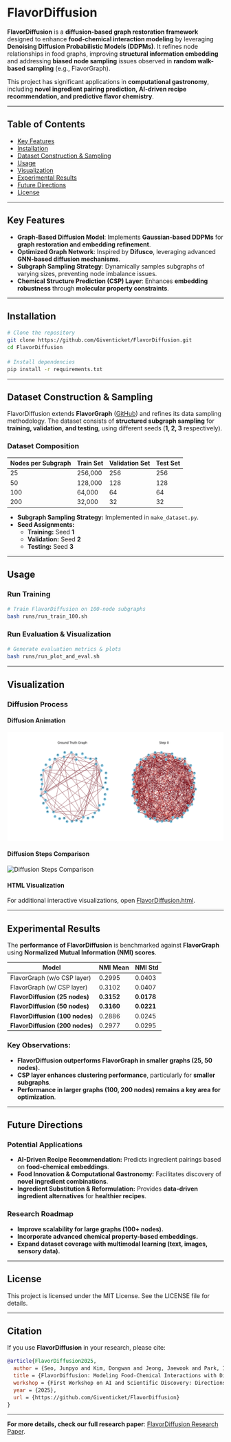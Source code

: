 # **FlavorDiffusion**

**FlavorDiffusion** is a **diffusion-based graph restoration framework** designed to enhance **food-chemical interaction modeling** by leveraging **Denoising Diffusion Probabilistic Models (DDPMs)**. It refines node relationships in food graphs, improving **structural information embedding** and addressing **biased node sampling** issues observed in **random walk-based sampling** (e.g., FlavorGraph).

This project has significant applications in **computational gastronomy**, including **novel ingredient pairing prediction, AI-driven recipe recommendation, and predictive flavor chemistry**.

---

## **Table of Contents**

- [Key Features](#key-features)
- [Installation](#installation)
- [Dataset Construction & Sampling](#dataset-construction--sampling)
- [Usage](#usage)
- [Visualization](#visualization)
- [Experimental Results](#experimental-results)
- [Future Directions](#future-directions)
- [License](#license)

---

## **Key Features**

- **Graph-Based Diffusion Model**: Implements **Gaussian-based DDPMs** for **graph restoration and embedding refinement**.
- **Optimized Graph Network**: Inspired by **Difusco**, leveraging advanced **GNN-based diffusion mechanisms**.
- **Subgraph Sampling Strategy**: Dynamically samples subgraphs of varying sizes, preventing node imbalance issues.
- **Chemical Structure Prediction (CSP) Layer**: Enhances **embedding robustness** through **molecular property constraints**.

---

## **Installation**

```bash
# Clone the repository
git clone https://github.com/Giventicket/FlavorDiffusion.git
cd FlavorDiffusion

# Install dependencies
pip install -r requirements.txt
```

---

## **Dataset Construction & Sampling**

FlavorDiffusion extends **FlavorGraph** ([GitHub](https://github.com/lamypark/FlavorGraph)) and refines its data sampling methodology. The dataset consists of **structured subgraph sampling** for **training, validation, and testing**, using different seeds (**1, 2, 3** respectively).

### **Dataset Composition**

| Nodes per Subgraph | Train Set | Validation Set | Test Set |
|--------------------|-----------|---------------|----------|
| 25 | 256,000 | 256 | 256 |
| 50 | 128,000 | 128 | 128 |
| 100 | 64,000 | 64 | 64 |
| 200 | 32,000 | 32 | 32 |

- **Subgraph Sampling Strategy:** Implemented in `make_dataset.py`.
- **Seed Assignments:**
  - **Training:** Seed **1**
  - **Validation:** Seed **2**
  - **Testing:** Seed **3**

---

## **Usage**

### **Run Training**
```bash
# Train FlavorDiffusion on 100-node subgraphs
bash runs/run_train_100.sh
```

### **Run Evaluation & Visualization**
```bash
# Generate evaluation metrics & plots
bash runs/run_plot_and_eval.sh
```

---

## **Visualization**

### **Diffusion Process**
#### **Diffusion Animation**
![Diffusion Animation](diffusion_animation.gif)

#### **Diffusion Steps Comparison**
![Diffusion Steps Comparison](diffusion_steps_comparison.png)

#### **HTML Visualization**
For additional interactive visualizations, open [FlavorDiffusion.html](FlavorDiffusion.html).

---

## **Experimental Results**

The **performance of FlavorDiffusion** is benchmarked against **FlavorGraph** using **Normalized Mutual Information (NMI) scores**.

| **Model**                          | **NMI Mean** | **NMI Std** |
|-------------------------------------|--------------|-------------|
| FlavorGraph (w/o CSP layer)         | 0.2995       | 0.0403      |
| FlavorGraph (w/ CSP layer)          | 0.3102       | 0.0407      |
| **FlavorDiffusion (25 nodes)**      | **0.3152**   | **0.0178**  |
| **FlavorDiffusion (50 nodes)**      | **0.3160**   | **0.0221**  |
| **FlavorDiffusion (100 nodes)**     | 0.2886       | 0.0245      |
| **FlavorDiffusion (200 nodes)**     | 0.2977       | 0.0295      |

### **Key Observations:**
- **FlavorDiffusion outperforms FlavorGraph in smaller graphs (25, 50 nodes).**
- **CSP layer enhances clustering performance**, particularly for **smaller subgraphs**.
- **Performance in larger graphs (100, 200 nodes) remains a key area for optimization**.

---

## **Future Directions**

### **Potential Applications**
- **AI-Driven Recipe Recommendation:** Predicts ingredient pairings based on **food-chemical embeddings**.
- **Food Innovation & Computational Gastronomy:** Facilitates discovery of **novel ingredient combinations**.
- **Ingredient Substitution & Reformulation:** Provides **data-driven ingredient alternatives** for **healthier recipes**.

### **Research Roadmap**
- **Improve scalability for large graphs (100+ nodes).**
- **Incorporate advanced chemical property-based embeddings.**
- **Expand dataset coverage with multimodal learning (text, images, sensory data).**

---

## **License**

This project is licensed under the MIT License. See the LICENSE file for details.

---

## **Citation**
If you use **FlavorDiffusion** in your research, please cite:
```bibtex
@article{FlavorDiffusion2025,
  author = {Seo, Junpyo and Kim, Dongwan and Jeong, Jaewook and Park, Ingyu and Min, Junho},
  title = {FlavorDiffusion: Modeling Food-Chemical Interactions with Diffusion},
  workshop = {First Workshop on AI and Scientific Discovery: Directions and Opportunities},
  year = {2025},
  url = {https://github.com/Giventicket/FlavorDiffusion}
}
```

---

**For more details, check our full research paper**: [FlavorDiffusion Research Paper](https://github.com/Giventicket/FlavorDiffusion).

